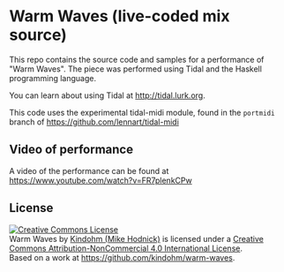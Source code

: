 # Warm Waves (live-coded mix source)

This repo contains the source code and samples for a performance 
of "Warm Waves". The piece was performed using Tidal and the
Haskell programming language. 

You can learn about using Tidal at http://tidal.lurk.org.

This code uses the experimental tidal-midi module, found in
the `portmidi` branch of https://github.com/lennart/tidal-midi

## Video of performance

A video of the performance can be found at https://www.youtube.com/watch?v=FR7plenkCPw

## License

<a rel="license" href="http://creativecommons.org/licenses/by-nc/4.0/">
	<img alt="Creative Commons License" style="border-width:0" src="https://i.creativecommons.org/l/by-nc/4.0/88x31.png" /></a>
	<br />
	<span xmlns:dct="http://purl.org/dc/terms/" property="dct:title">Warm Waves</span> by 
	<a xmlns:cc="http://creativecommons.org/ns#" href="https://github.com/kindohm/warm-waves" property="cc:attributionName" rel="cc:attributionURL">
		Kindohm (Mike Hodnick)</a> is licensed under a <a rel="license" href="http://creativecommons.org/licenses/by-nc/4.0/">
		Creative Commons Attribution-NonCommercial 4.0 International License</a>.<br />Based on a work at 
		<a xmlns:dct="http://purl.org/dc/terms/" href="https://github.com/kindohm/warm-waves" rel="dct:source">https://github.com/kindohm/warm-waves</a>.